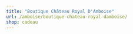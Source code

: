 ```yaml
---
title: "Boutique Château Royal D'Amboise"
url: /amboise/boutique-chateau-royal-damboise/
shop: cadeau
---
```

